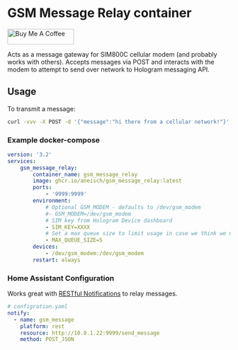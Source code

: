 # GSM Message Relay container
<a href="https://www.buymeacoffee.com/aneisch" target="_blank"><img src="https://cdn.buymeacoffee.com/buttons/default-black.png" width="150px" height="35px" alt="Buy Me A Coffee" style="height: 35px !important;width: 150px !important;" ></a><br>

Acts as a message gateway for SIM800C cellular modem (and probably works with others). Accepts messages via POST and interacts with the modem to attempt to send over network to Hologram messaging API.

## Usage
To transmit a message:
```bash
curl -vvv -X POST -d '{"message":"hi there from a cellular network!"}' localhost:9999/send_message
```

### Example docker-compose

```yaml
version: '3.2'
services:
    gsm_message_relay:
        container_name: gsm_message_relay
        image: ghcr.io/aneisch/gsm_message_relay:latest
        ports:
            - '9999:9999'
        environment:
            # Optional GSM_MODEM - defaults to /dev/gsm_modem
            #- GSM_MODEM=/dev/gsm_modem
            # SIM key from Hologram Device dashboard
            - SIM_KEY=XXXX
            # Set a max queue size to limit usage in case we think we need to send 10,000 messages or something
            - MAX_QUEUE_SIZE=5
        devices:
            - /dev/gsm_modem:/dev/gsm_modem
        restart: always
```
### Home Assistant Configuration

Works great with [RESTful Notifications](https://www.home-assistant.io/integrations/notify.rest/) to relay messages.

```yaml
# configration.yaml
notify:
  - name: gsm_message
    platform: rest
    resource: http://10.0.1.22:9999/send_message
    method: POST_JSON
```